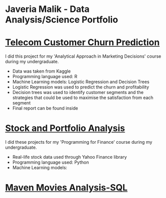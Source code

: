 # Javeria Malik - Data Analysis/Science Portfolio

# [Telecom Customer Churn Prediction](https://github.com/javeriamalik06/Telecom-Customer-Churn-Prediction)
I did this project for my 'Analytical Approach in Marketing Decisions' course during my undergraduate.
* Data was taken from Kaggle
* Programming language used: R
* Machine Learning models: Logistic Regression and Decision Trees
* Logistic Regression was used to predict the churn and profitability
* Decision trees was used to identify customer segments and the strategies that could be used to maximise the satisfaction from each segment
* Final report can be found inside
# [Stock and Portfolio Analysis](https://github.com/javeriamalik06/Stock-and-Portfolio-Analysis-and-Prediction)
I did these projects for my 'Programming for Finance' course during my undergraduate.
* Real-life stock data used through Yahoo Finance library
* Programming language used: Python
* Machine Learning models:
# [Maven Movies Analysis-SQL](https://github.com/javeriamalik06/Maven-Movies-Analysis-SQL)
